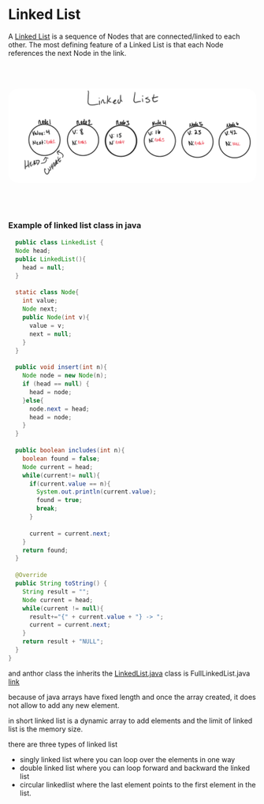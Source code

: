 # Linked List
A [Linked List](https://codefellows.github.io/common_curriculum/data_structures_and_algorithms/Code_401/class-05/resources/singly_linked_list.html) is a sequence of Nodes that are connected/linked to each other. The most defining feature of a Linked List is that each Node references the next Node in the link.

<img src="img/LinkedList1.png" alt="linked list image" style="margin-bottom:50px;margin-top:50px;border-radius:20px">



### Example of linked list class in java 

```java
  public class LinkedList {
  Node head;
  public LinkedList(){
    head = null;
  }

  static class Node{
    int value;
    Node next;
    public Node(int v){
      value = v;
      next = null;
    }
  }

  public void insert(int n){
    Node node = new Node(n);
    if (head == null) {
      head = node;
    }else{
      node.next = head;
      head = node;
    }
  }

  public boolean includes(int n){
    boolean found = false;
    Node current = head;
    while(current!= null){
      if(current.value == n){
        System.out.println(current.value);
        found = true;
        break;
      }

      current = current.next;
    }
    return found;
  }

  @Override
  public String toString() {
    String result = "";
    Node current = head;
    while(current != null){
      result+="{" + current.value + "} -> ";
      current = current.next;
    }
    return result + "NULL";
  }
}
```

and anthor class the inherits the [LinkedList.java](https://github.com/otator/data-structures-and-algorithms/blob/main/challenges/codes/app/src/main/java/codes/LinkedList.java) class is FullLinkedList.java [link](https://github.com/otator/data-structures-and-algorithms/blob/main/challenges/codes/app/src/main/java/codes/FullLinkedList.java)

because of java arrays have fixed length and once the array created, it does not allow to add any new element.

in short linked list is a dynamic array to add elements and the limit of linked list is the memory size.

there are three types of linked list
* singly linked list where you can loop over the elements in one way
* double linked list where you can loop forward and backward the linked list
* circular linkedlist where the last element points to the first element in the list.
